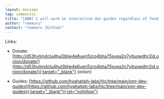 ```yaml
---
layout: message
tag: community
title: "[ANN] I will work on interactive dev guides regardless of funding but tips welcome"
author: "reemuru"	
contact: "reemuru (Github)"
---
```


Links: 

- Donate: [http://d53hvlimdclu4hul3blw4e6uerj5zro4bha75svea2n7yituowdhr2id.onion/donate/](http://d53hvlimdclu4hul3blw4e6uerj5zro4bha75svea2n7yituowdhr2id.onion/donate/){:target="_blank"} (onion)

- Guides: [https://github.com/hyahatiph-labs/hlc/tree/main/xmr-dev-guides](https://github.com/hyahatiph-labs/hlc/tree/main/xmr-dev-guides){:target="_blank"}{:rel="nofollow"}

